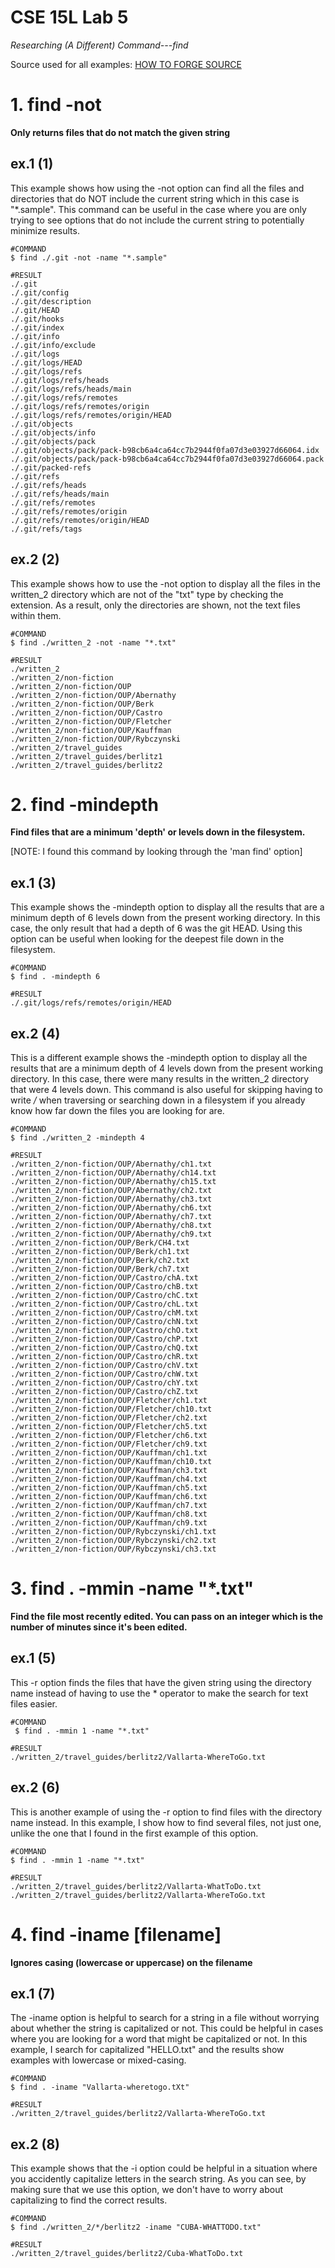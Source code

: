 # CSE 15L Lab 5

*Researching (A Different) Command---find*

Source used for all examples: [HOW TO FORGE SOURCE](https://www.howtoforge.com/tutorial/linux-find-command/)

# 1. find -not
**Only returns files that do not match the given string**

## ex.1 (1)
This example shows how using the -not option can find all the files and directories that do NOT include the current string which in this case is "*.sample". This command can be useful in the case where you are only trying to see options that do not include the current string to potentially minimize results.
```
#COMMAND
$ find ./.git -not -name "*.sample"

#RESULT
./.git
./.git/config
./.git/description
./.git/HEAD
./.git/hooks
./.git/index
./.git/info
./.git/info/exclude
./.git/logs
./.git/logs/HEAD
./.git/logs/refs
./.git/logs/refs/heads
./.git/logs/refs/heads/main
./.git/logs/refs/remotes
./.git/logs/refs/remotes/origin
./.git/logs/refs/remotes/origin/HEAD
./.git/objects
./.git/objects/info
./.git/objects/pack
./.git/objects/pack/pack-b98cb6a4ca64cc7b2944f0fa07d3e03927d66064.idx
./.git/objects/pack/pack-b98cb6a4ca64cc7b2944f0fa07d3e03927d66064.pack
./.git/packed-refs
./.git/refs
./.git/refs/heads
./.git/refs/heads/main
./.git/refs/remotes
./.git/refs/remotes/origin
./.git/refs/remotes/origin/HEAD
./.git/refs/tags
```

## ex.2 (2)
This example shows how to use the -not option to display all the files in the written_2 directory which are not of the "txt" type by checking the extension. As a result, only the directories are shown, not the text files within them.
```
#COMMAND
$ find ./written_2 -not -name "*.txt"

#RESULT
./written_2
./written_2/non-fiction
./written_2/non-fiction/OUP
./written_2/non-fiction/OUP/Abernathy
./written_2/non-fiction/OUP/Berk
./written_2/non-fiction/OUP/Castro
./written_2/non-fiction/OUP/Fletcher
./written_2/non-fiction/OUP/Kauffman
./written_2/non-fiction/OUP/Rybczynski
./written_2/travel_guides
./written_2/travel_guides/berlitz1
./written_2/travel_guides/berlitz2
```

# 2. find -mindepth <NUM>
**Find files that are a minimum 'depth' or levels down in the filesystem.**

[NOTE: I found this command by looking through the 'man find' option]
 

## ex.1 (3)
This example shows the -mindepth option to display all the results that are a minimum depth of 6 levels down from the present working directory. In this case, the only result that had a depth of 6 was the git HEAD. Using this option can be useful when looking for the deepest file down in the filesystem.
```
#COMMAND
$ find . -mindepth 6

#RESULT
./.git/logs/refs/remotes/origin/HEAD
```

## ex.2 (4)
This is a different example shows the -mindepth option to display all the results that are a minimum depth of 4 levels down from the present working directory. In this case, there were many results in the written_2 directory that were 4 levels down. This command is also useful for skipping having to write */* when traversing or searching down in a filesystem if you already know how far down the files you are looking for are.
```
#COMMAND
$ find ./written_2 -mindepth 4

#RESULT
./written_2/non-fiction/OUP/Abernathy/ch1.txt
./written_2/non-fiction/OUP/Abernathy/ch14.txt
./written_2/non-fiction/OUP/Abernathy/ch15.txt
./written_2/non-fiction/OUP/Abernathy/ch2.txt
./written_2/non-fiction/OUP/Abernathy/ch3.txt
./written_2/non-fiction/OUP/Abernathy/ch6.txt
./written_2/non-fiction/OUP/Abernathy/ch7.txt
./written_2/non-fiction/OUP/Abernathy/ch8.txt
./written_2/non-fiction/OUP/Abernathy/ch9.txt
./written_2/non-fiction/OUP/Berk/CH4.txt
./written_2/non-fiction/OUP/Berk/ch1.txt
./written_2/non-fiction/OUP/Berk/ch2.txt
./written_2/non-fiction/OUP/Berk/ch7.txt
./written_2/non-fiction/OUP/Castro/chA.txt
./written_2/non-fiction/OUP/Castro/chB.txt
./written_2/non-fiction/OUP/Castro/chC.txt
./written_2/non-fiction/OUP/Castro/chL.txt
./written_2/non-fiction/OUP/Castro/chM.txt
./written_2/non-fiction/OUP/Castro/chN.txt
./written_2/non-fiction/OUP/Castro/chO.txt
./written_2/non-fiction/OUP/Castro/chP.txt
./written_2/non-fiction/OUP/Castro/chQ.txt
./written_2/non-fiction/OUP/Castro/chR.txt
./written_2/non-fiction/OUP/Castro/chV.txt
./written_2/non-fiction/OUP/Castro/chW.txt
./written_2/non-fiction/OUP/Castro/chY.txt
./written_2/non-fiction/OUP/Castro/chZ.txt
./written_2/non-fiction/OUP/Fletcher/ch1.txt
./written_2/non-fiction/OUP/Fletcher/ch10.txt
./written_2/non-fiction/OUP/Fletcher/ch2.txt
./written_2/non-fiction/OUP/Fletcher/ch5.txt
./written_2/non-fiction/OUP/Fletcher/ch6.txt
./written_2/non-fiction/OUP/Fletcher/ch9.txt
./written_2/non-fiction/OUP/Kauffman/ch1.txt
./written_2/non-fiction/OUP/Kauffman/ch10.txt
./written_2/non-fiction/OUP/Kauffman/ch3.txt
./written_2/non-fiction/OUP/Kauffman/ch4.txt
./written_2/non-fiction/OUP/Kauffman/ch5.txt
./written_2/non-fiction/OUP/Kauffman/ch6.txt
./written_2/non-fiction/OUP/Kauffman/ch7.txt
./written_2/non-fiction/OUP/Kauffman/ch8.txt
./written_2/non-fiction/OUP/Kauffman/ch9.txt
./written_2/non-fiction/OUP/Rybczynski/ch1.txt
./written_2/non-fiction/OUP/Rybczynski/ch2.txt
./written_2/non-fiction/OUP/Rybczynski/ch3.txt
```

# 3. find . -mmin <MIN> -name "*.txt"
**Find the file most recently edited. You can pass on an integer <MIN> which is the number of minutes since it's been edited.**

## ex.1 (5)
This -r option finds the files that have the given string using the directory name instead of having to use the * operator to make the search for text files easier. 
```
#COMMAND
 $ find . -mmin 1 -name "*.txt"

#RESULT
./written_2/travel_guides/berlitz2/Vallarta-WhereToGo.txt
```

## ex.2 (6)
This is another example of using the -r option to find files with the directory name instead. In this example, I show how to find several files, not just one, unlike the one that I found in the first example of this option. 
```
#COMMAND
$ find . -mmin 1 -name "*.txt"

#RESULT
./written_2/travel_guides/berlitz2/Vallarta-WhatToDo.txt
./written_2/travel_guides/berlitz2/Vallarta-WhereToGo.txt
```

# 4. find -iname [filename]
**Ignores casing (lowercase or uppercase) on the filename**

## ex.1 (7)
The -iname option is helpful to search for a string in a file without worrying about whether the string is capitalized or not. This could be helpful in cases where you are looking for a word that might be capitalized or not. In this example, I search for capitalized "HELLO.txt" and the results show examples with lowercase or mixed-casing. 
```
#COMMAND
$ find . -iname "Vallarta-wheretogo.tXt"

#RESULT
./written_2/travel_guides/berlitz2/Vallarta-WhereToGo.txt
```

## ex.2 (8)
This example shows that the -i option could be helpful in a situation where you accidently capitalize letters in the search string. As you can see, by making sure that we use this option, we don't have to worry about capitalizing to find the correct results. 
```
#COMMAND
$ find ./written_2/*/berlitz2 -iname "CUBA-WHATTODO.txt"

#RESULT
./written_2/travel_guides/berlitz2/Cuba-WhatToDo.txt
```
